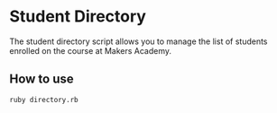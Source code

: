 Student Directory
=================

The student directory script allows you to manage the list of students enrolled on the course at Makers Academy.

How to use
----------

```shell
ruby directory.rb